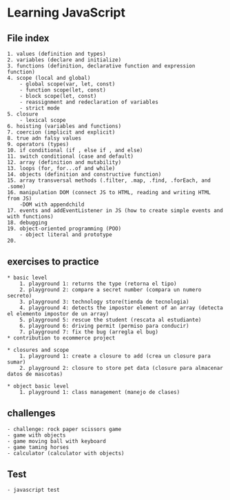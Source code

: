 # Learning JavaScript

## File index
    1. values (definition and types)
    2. variables (declare and initialize)
    3. functions (definition, declarative function and expression function)
    4. scope (local and global)
        - global scope(var, let, const)
        - function scope(let, const)
        - block scope(let, const)
        - reassignment and redeclaration of variables
        - strict mode
    5. closure
        - lexical scope
    6. hoisting (variables and functions)
    7. coercion (implicit and explicit)
    8. true adn falsy values 
    9. operators (types)
    10. if conditional (if , else if , and else)
    11. switch conditional (case and default)
    12. array (definition and mutability)
    13. loops (for, for...of and while)
    14. objects (definition and constructive function)
    15. array transversal methods (.filter, .map, .find, .forEach, and .some)
    16. manipulation DOM (connect JS to HTML, reading and writing HTML from JS)
        -DOM with appendchild
    17. events and addEventListener in JS (how to create simple events and with functions)
    18. debugging
    19. object-oriented programming (POO)
        - object literal and prototype
    20.


## exercises to practice
    * basic level
        1. playground 1: returns the type (retorna el tipo)
        2. playground 2: compare a secret number (compara un numero secreto)
        3. playground 3: technology store(tienda de tecnologia)
        4. playground 4: detects the impostor element of an array (detecta el elemento impostor de un array)
        5. playground 5: rescue the student (rescata al estudiante)
        6. playground 6: driving permit (permiso para conducir)
        7. playground 7: fix the bug (arregla el bug)
    * contribution to ecommerce project

    * closures and scope
        1. playground 1: create a closure to add (crea un closure para sumar)
        2. playground 2: closure to store pet data (closure para almacenar datos de mascotas)

    * object basic level
        1. playground 1: class management (manejo de clases)

## challenges
    - challenge: rock paper scissors game
    - game with objects
    - game moving ball with keyboard
    - game taming horses
    - calculator (calculator with objects)

## Test
    - javascript test
